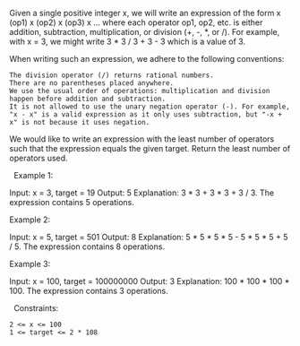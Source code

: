 Given a single positive integer x, we will write an expression of the form x (op1) x (op2) x (op3) x ... where each operator op1, op2, etc. is either addition, subtraction, multiplication, or division (+, -, *, or /). For example, with x = 3, we might write 3 * 3 / 3 + 3 - 3 which is a value of 3.

When writing such an expression, we adhere to the following conventions:


	The division operator (/) returns rational numbers.
	There are no parentheses placed anywhere.
	We use the usual order of operations: multiplication and division happen before addition and subtraction.
	It is not allowed to use the unary negation operator (-). For example, "x - x" is a valid expression as it only uses subtraction, but "-x + x" is not because it uses negation.


We would like to write an expression with the least number of operators such that the expression equals the given target. Return the least number of operators used.

 
Example 1:

Input: x = 3, target = 19
Output: 5
Explanation: 3 * 3 + 3 * 3 + 3 / 3.
The expression contains 5 operations.


Example 2:

Input: x = 5, target = 501
Output: 8
Explanation: 5 * 5 * 5 * 5 - 5 * 5 * 5 + 5 / 5.
The expression contains 8 operations.


Example 3:

Input: x = 100, target = 100000000
Output: 3
Explanation: 100 * 100 * 100 * 100.
The expression contains 3 operations.


 
Constraints:


	2 <= x <= 100
	1 <= target <= 2 * 108

